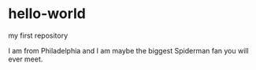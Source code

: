 # hello-world
my first repository

I am from Philadelphia and I am maybe the biggest Spiderman fan you will ever meet.
